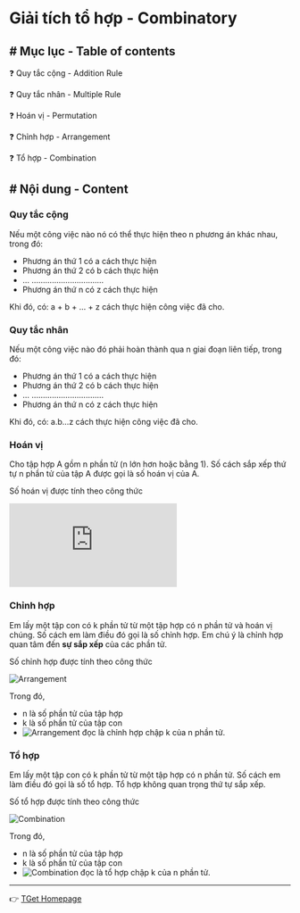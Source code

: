 # Giải tích tổ hợp - Combinatory
## # Mục lục - Table of contents
:question: Quy tắc cộng - Addition Rule

:question: Quy tắc nhân - Multiple Rule

:question: Hoán vị - Permutation

:question: Chỉnh hợp - Arrangement

:question: Tổ hợp - Combination

## # Nội dung - Content
### Quy tắc cộng
Nếu một công việc nào nó có thể thực hiện theo n phương án khác nhau, trong đó:

- Phương án thứ 1 có a cách thực hiện
- Phương án thứ 2 có b cách thực hiện
- ... ................................
- Phương án thứ n có z cách thực hiện

Khi đó, có: a + b + ... + z cách thực hiện công việc đã cho.

### Quy tắc nhân
Nếu một công việc nào đó phải hoàn thành qua n giai đoạn liên tiếp, trong đó:

- Phương án thứ 1 có a cách thực hiện
- Phương án thứ 2 có b cách thực hiện
- ... ................................
- Phương án thứ n có z cách thực hiện

Khi đó, có: a.b...z cách thực hiện công việc đã cho.

### Hoán vị
Cho tập hợp A gồm n phần tử (n lớn hơn hoặc bằng 1). Số cách sắp xếp thứ tự n phần tử của tập A được gọi là số hoán vị của A.

Số hoán vị được tính theo công thức

![Permutation](https://latex.codecogs.com/gif.latex?P(n)&space;=&space;n!&space;=&space;n.(n&space;-&space;1).(n&space;-&space;2)...1)

### Chỉnh hợp
Em lấy một tập con có k phần tử từ một tập hợp có n phần tử và hoán vị chúng. Số cách em làm điều đó gọi là số chỉnh hợp. Em chú ý là chỉnh hợp quan tâm đến **sự sắp xếp** của các phần tử.

Số chỉnh hợp được tính theo công thức

![Arrangement](https://latex.codecogs.com/gif.latex?\textrm{A}_{n}^{k}=\frac{n!}{(n-k)!})

Trong đó,

- n là số phần tử của tập hợp
- k là số phần tử của tập con
- ![Arrangement](https://latex.codecogs.com/gif.latex?\textrm{A}_{n}^{k}) đọc là chỉnh hợp chập k của n phần tử.

### Tổ hợp
Em lấy một tập con có k phần tử từ một tập hợp có n phần tử. Số cách em làm điều đó gọi là số tổ hợp. Tổ hợp không quan trọng thứ tự sắp xếp.

Số tổ hợp được tính theo công thức

![Combination](https://latex.codecogs.com/gif.latex?\textrm{C}_{n}^{k}=\frac{n!}{(n-k)!k!})

Trong đó,

- n là số phần tử của tập hợp
- k là số phần tử của tập con
- ![Combination](https://latex.codecogs.com/gif.latex?\textrm{C}_{n}^{k}) đọc là tổ hợp chập k của n phần tử.

___
:point_right: [TGet Homepage](/#xác-suất-thống-kê-probability-amp-statistics)
